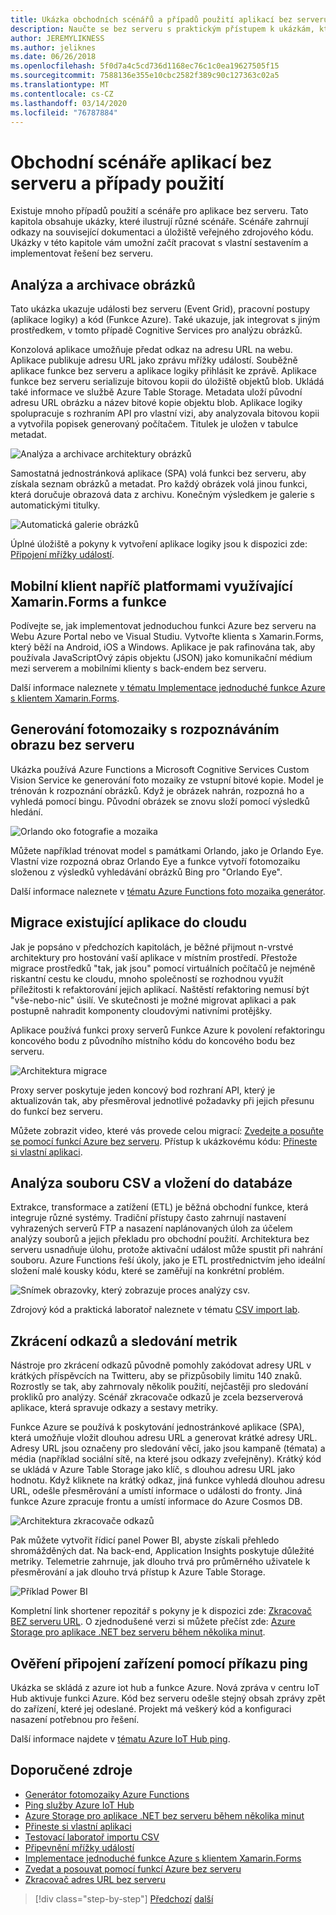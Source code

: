 ```yaml
---
title: Ukázka obchodních scénářů a případů použití aplikací bez serveru
description: Naučte se bez serveru s praktickým přístupem k ukázkám, které sahají od zpracování obrazu až po mobilní back-endy a kanály ETL.
author: JEREMYLIKNESS
ms.author: jeliknes
ms.date: 06/26/2018
ms.openlocfilehash: 5f0d7a4c5cd736d1168ec76c1c0ea19627505f15
ms.sourcegitcommit: 7588136e355e10cbc2582f389c90c127363c02a5
ms.translationtype: MT
ms.contentlocale: cs-CZ
ms.lasthandoff: 03/14/2020
ms.locfileid: "76787884"
---
```

# <a name="serverless-business-scenarios-and-use-cases"></a>Obchodní scénáře aplikací bez serveru a případy použití

Existuje mnoho případů použití a scénáře pro aplikace bez serveru. Tato kapitola obsahuje ukázky, které ilustrují různé scénáře. Scénáře zahrnují odkazy na související dokumentaci a úložiště veřejného zdrojového kódu. Ukázky v této kapitole vám umožní začít pracovat s vlastní sestavením a implementovat řešení bez serveru.

## <a name="analyze-and-archive-images"></a>Analýza a archivace obrázků

Tato ukázka ukazuje události bez serveru (Event Grid), pracovní postupy (aplikace logiky) a kód (Funkce Azure). Také ukazuje, jak integrovat s jiným prostředkem, v tomto případě Cognitive Services pro analýzu obrázků.

Konzolová aplikace umožňuje předat odkaz na adresu URL na webu. Aplikace publikuje adresu URL jako zprávu mřížky událostí. Souběžně aplikace funkce bez serveru a aplikace logiky přihlásit ke zprávě. Aplikace funkce bez serveru serializuje bitovou kopii do úložiště objektů blob. Ukládá také informace ve službě Azure Table Storage. Metadata uloží původní adresu URL obrázku a název bitové kopie objektu blob. Aplikace logiky spolupracuje s rozhraním API pro vlastní vizi, aby analyzovala bitovou kopii a vytvořila popisek generovaný počítačem. Titulek je uložen v tabulce metadat.

![Analýza a archivace architektury obrázků](./media/image-processing-example.png)

Samostatná jednostránková aplikace (SPA) volá funkci bez serveru, aby získala seznam obrázků a metadat. Pro každý obrázek volá jinou funkci, která doručuje obrazová data z archivu. Konečným výsledkem je galerie s automatickými titulky.

![Automatická galerie obrázků](./media/automated-image-gallery.png)

Úplné úložiště a pokyny k vytvoření aplikace logiky jsou k dispozici zde: [Připojení mřížky událostí](https://github.com/JeremyLikness/Event-Grid-Glue).

## <a name="cross-platform-mobile-client-using-xamarinforms-and-functions"></a>Mobilní klient napříč platformami využívající Xamarin.Forms a funkce

Podívejte se, jak implementovat jednoduchou funkci Azure bez serveru na Webu Azure Portal nebo ve Visual Studiu. Vytvořte klienta s Xamarin.Forms, který běží na Android, iOS a Windows. Aplikace je pak rafinována tak, aby používala JavaScriptOvý zápis objektu (JSON) jako komunikační médium mezi serverem a mobilními klienty s back-endem bez serveru.

Další informace naleznete [v tématu Implementace jednoduché funkce Azure s klientem Xamarin.Forms](https://docs.microsoft.com/samples/azure-samples/functions-xamarin-getting-started/implementing-a-simple-azure-function-with-a-xamarinforms-client/).

## <a name="generate-a-photo-mosaic-with-serverless-image-recognition"></a>Generování fotomozaiky s rozpoznáváním obrazu bez serveru

Ukázka používá Azure Functions a Microsoft Cognitive Services Custom Vision Service ke generování foto mozaiky ze vstupní bitové kopie. Model je trénován k rozpoznání obrázků. Když je obrázek nahrán, rozpozná ho a vyhledá pomocí bingu. Původní obrázek se znovu složí pomocí výsledků hledání.

![Orlando oko fotografie a mozaika](./media/orlando-eye-both.png)

Můžete například trénovat model s památkami Orlando, jako je Orlando Eye. Vlastní vize rozpozná obraz Orlando Eye a funkce vytvoří fotomozaiku složenou z výsledků vyhledávání obrázků Bing pro "Orlando Eye".

Další informace naleznete v [tématu Azure Functions foto mozaika generátor](https://github.com/Azure-Samples/functions-dotnet-photo-mosaic).

## <a name="migrate-an-existing-application-to-the-cloud"></a>Migrace existující aplikace do cloudu

Jak je popsáno v předchozích kapitolách, je běžné přijmout n-vrstvé architektury pro hostování vaší aplikace v místním prostředí. Přestože migrace prostředků "tak, jak jsou" pomocí virtuálních počítačů je nejméně riskantní cestu ke cloudu, mnoho společností se rozhodnou využít příležitosti k refaktorování jejich aplikací. Naštěstí refaktoring nemusí být "vše-nebo-nic" úsilí. Ve skutečnosti je možné migrovat aplikaci a pak postupně nahradit komponenty cloudovými nativními protějšky.

Aplikace používá funkci proxy serverů Funkce Azure k povolení refaktoringu koncového bodu z původního místního kódu do koncového bodu bez serveru.

![Architektura migrace](./media/migration-architecture.png)

Proxy server poskytuje jeden koncový bod rozhraní API, který je aktualizován tak, aby přesměroval jednotlivé požadavky při jejich přesunu do funkcí bez serveru.

Můžete zobrazit video, které vás provede celou migrací: [Zvedejte a posuňte se pomocí funkcí Azure bez serveru](https://channel9.msdn.com/Events/Connect/2017/E102). Přístup k ukázkovému kódu: [Přineste si vlastní aplikaci](https://github.com/JeremyLikness/bring-own-app-connect-17).

## <a name="parse-a-csv-file-and-insert-into-a-database"></a>Analýza souboru CSV a vložení do databáze

Extrakce, transformace a zatížení (ETL) je běžná obchodní funkce, která integruje různé systémy. Tradiční přístupy často zahrnují nastavení vyhrazených serverů FTP a nasazení naplánovaných úloh za účelem analýzy souborů a jejich překladu pro obchodní použití. Architektura bez serveru usnadňuje úlohu, protože aktivační událost může spustit při nahrání souboru. Azure Functions řeší úkoly, jako je ETL prostřednictvím jeho ideální složení malé kousky kódu, které se zaměřují na konkrétní problém.

![Snímek obrazovky, který zobrazuje proces analýzy csv.](./media/serverless-business-scenarios/csv-parse-database-import.png)

Zdrojový kód a praktická laboratoř naleznete v tématu [CSV import lab](https://github.com/JeremyLikness/azure-fn-file-process-hol).

## <a name="shorten-links-and-track-metrics"></a>Zkrácení odkazů a sledování metrik

Nástroje pro zkrácení odkazů původně pomohly zakódovat adresy URL v krátkých příspěvcích na Twitteru, aby se přizpůsobily limitu 140 znaků. Rozrostly se tak, aby zahrnovaly několik použití, nejčastěji pro sledování prokliků pro analýzy. Scénář zkracovače odkazů je zcela bezserverová aplikace, která spravuje odkazy a sestavy metriky.

Funkce Azure se používá k poskytování jednostránkové aplikace (SPA), která umožňuje vložit dlouhou adresu URL a generovat krátké adresy URL. Adresy URL jsou označeny pro sledování věcí, jako jsou kampaně (témata) a média (například sociální sítě, na které jsou odkazy zveřejněny). Krátký kód se ukládá v Azure Table Storage jako klíč, s dlouhou adresu URL jako hodnotu. Když kliknete na krátký odkaz, jiná funkce vyhledá dlouhou adresu URL, odešle přesměrování a umístí informace o události do fronty. Jiná funkce Azure zpracuje frontu a umístí informace do Azure Cosmos DB.

![Architektura zkracovače odkazů](./media/link-shortener-architecture.png)

Pak můžete vytvořit řídicí panel Power BI, abyste získali přehledo shromážděných dat. Na back-end, Application Insights poskytuje důležité metriky. Telemetrie zahrnuje, jak dlouho trvá pro průměrného uživatele k přesměrování a jak dlouho trvá přístup k Azure Table Storage.

![Příklad Power BI](./media/power-bi-example.png)

Kompletní link shortener repozitář s pokyny je k dispozici zde: [Zkracovač BEZ serveru URL](https://github.com/jeremylikness/serverless-url-shortener). O zjednodušené verzi si můžete přečíst zde: [Azure Storage pro aplikace .NET bez serveru během několika minut](https://devblogs.microsoft.com/aspnet/azure-storage-for-serverless-net-apps-in-minutes/).

## <a name="verify-device-connectivity-using-a-ping"></a>Ověření připojení zařízení pomocí příkazu ping

Ukázka se skládá z azure iot hub a funkce Azure. Nová zpráva v centru IoT Hub aktivuje funkci Azure. Kód bez serveru odešle stejný obsah zprávy zpět do zařízení, které jej odeslané. Projekt má veškerý kód a konfiguraci nasazení potřebnou pro řešení.

Další informace najdete v [tématu Azure IoT Hub ping](https://github.com/Azure-Samples/iot-hub-node-ping).

## <a name="recommended-resources"></a>Doporučené zdroje

- [Generátor fotomozaiky Azure Functions](https://github.com/Azure-Samples/functions-dotnet-photo-mosaic)
- [Ping služby Azure IoT Hub](https://github.com/Azure-Samples/iot-hub-node-ping)
- [Azure Storage pro aplikace .NET bez serveru během několika minut](https://devblogs.microsoft.com/aspnet/azure-storage-for-serverless-net-apps-in-minutes/)
- [Přineste si vlastní aplikaci](https://github.com/JeremyLikness/bring-own-app-connect-17)
- [Testovací laboratoř importu CSV](https://github.com/JeremyLikness/azure-fn-file-process-hol)
- [Připevnění mřížky událostí](https://github.com/JeremyLikness/Event-Grid-Glue)
- [Implementace jednoduché funkce Azure s klientem Xamarin.Forms](https://docs.microsoft.com/samples/azure-samples/functions-xamarin-getting-started/implementing-a-simple-azure-function-with-a-xamarinforms-client/)
- [Zvedat a posouvat pomocí funkcí Azure bez serveru](https://channel9.msdn.com/Events/Connect/2017/E102)
- [Zkracovač adres URL bez serveru](https://github.com/jeremylikness/serverless-url-shortener)

>[!div class="step-by-step"]
>[Předchozí](orchestration-patterns.md)
>[další](serverless-conclusion.md)
